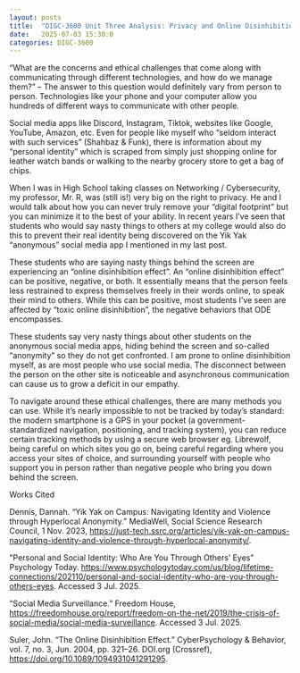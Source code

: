 ```yaml
---
layout: posts
title:  "DIGC-3600 Unit Three Analysis: Privacy and Online Disinhibition"
date:   2025-07-03 15:30:0
categories: DIGC-3600
---
```


“What are the concerns and ethical challenges that come along with communicating through different technologies, and how do we manage them?” – The answer to this question would definitely vary from person to person. Technologies like your phone and your computer allow you hundreds of different ways to communicate with other people.

Social media apps like Discord, Instagram, Tiktok, websites like Google, YouTube, Amazon, etc. Even for people like myself who “seldom interact with such services” (Shahbaz & Funk), there is information about my “personal identity” which is scraped from simply just shopping online for leather watch bands or walking to the nearby grocery store to get a bag of chips.

When I was in High School taking classes on Networking / Cybersecurity, my professor, Mr. R, was (still is!) very big on the right to privacy. He and I would talk about how you can never truly remove your “digital footprint” but you can minimize it to the best of your ability. In recent years I’ve seen that students who would say nasty things to others at my college would also do this to prevent their real identity being discovered on the Yik Yak “anonymous” social media app I mentioned in my last post. 

These students who are saying nasty things behind the screen are experiencing an “online disinhibition effect”. An “online disinhibition effect” can be positive, negative, or both. It essentially means that the person feels less restrained to express themselves freely in their words online, to speak their mind to others. While this can be positive, most students I’ve seen are affected by “toxic online disinhibition”, the negative behaviors that ODE encompasses. 

These students say very nasty things about other students on the anonymous social media apps, hiding behind the screen and so-called “anonymity” so they do not get confronted. I am prone to online disinhibition myself, as are most people who use social media. The disconnect between the person on the other site is noticeable and asynchronous communication can cause us to grow a deficit in our empathy.

To navigate around these ethical challenges, there are many methods you can use. While it’s nearly impossible to not be tracked by today’s standard: the modern smartphone is a GPS in your pocket (a government-standardized navigation, positioning, and tracking system), you can reduce certain tracking methods by using a secure web browser eg. Librewolf, being careful on which sites you go on, being careful regarding where you access your sites of choice, and surrounding yourself with people who support you in person rather than negative people who bring you down behind the screen.

Works Cited

Dennis, Dannah. “Yik Yak on Campus: Navigating Identity and Violence through Hyperlocal Anonymity.” MediaWell, Social Science Research Council, 1 Nov. 2023, https://just-tech.ssrc.org/articles/yik-yak-on-campus-navigating-identity-and-violence-through-hyperlocal-anonymity/.

"Personal and Social Identity: Who Are You Through Others’ Eyes" Psychology Today. https://www.psychologytoday.com/us/blog/lifetime-connections/202110/personal-and-social-identity-who-are-you-through-others-eyes. Accessed 3 Jul. 2025.

“Social Media Surveillance.” Freedom House, https://freedomhouse.org/report/freedom-on-the-net/2019/the-crisis-of-social-media/social-media-surveillance. Accessed 3 Jul. 2025.

Suler, John. “The Online Disinhibition Effect.” CyberPsychology & Behavior, vol. 7, no. 3, Jun. 2004, pp. 321–26. DOI.org (Crossref), https://doi.org/10.1089/1094931041291295.